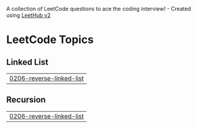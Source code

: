 A collection of LeetCode questions to ace the coding interview! - Created using [LeetHub v2](https://github.com/arunbhardwaj/LeetHub-2.0)
<!---LeetCode Topics Start-->
# LeetCode Topics
## Linked List
|  |
| ------- |
| [0206-reverse-linked-list](https://github.com/Techkulkul/Leetcode-Solution/tree/master/0206-reverse-linked-list) |
## Recursion
|  |
| ------- |
| [0206-reverse-linked-list](https://github.com/Techkulkul/Leetcode-Solution/tree/master/0206-reverse-linked-list) |
<!---LeetCode Topics End-->